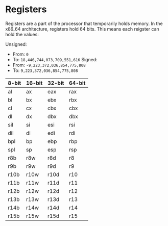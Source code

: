 # Registers

Registers are a part of the processor that temporarily holds memory. 
In the x86_64 architecture, registers hold 64 bits.
This means each reigster can hold the values:

Unsigned: 
- From: `0`
- To: `18,446,744,073,709,551,616`
Signed: 
- From: `-9,223,372,036,854,775,808`
- To: `9,223,372,036,854,775,808`

| 8-bit | 16-bit | 32-bit | 64-bit |
|---|---|---|---|
| al | ax | eax | rax |
| bl | bx | ebx | rbx |
| cl | cx | cbx | cbx |
| dl | dx | dbx | dbx |
| sil | si | esi | rsi |
| dil | di | edi | rdi |
| bpl | bp | ebp | rbp |
| spl | sp | esp | rsp |
| r8b | r8w | r8d | r8 |
| r9b | r9w | r9d | r9 |
| r10b | r10w | r10d | r10 |
| r11b | r11w | r11d | r11 |
| r12b | r12w | r12d | r12 |
| r13b | r13w | r13d | r13 |
| r14b | r14w | r14d | r14 |
| r15b | r15w | r15d | r15 |
